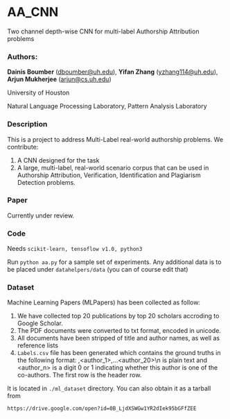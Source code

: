 # AA_CNN
Two channel depth-wise CNN for multi-label Authorship Attribution problems

### Authors: 

**Dainis Boumber** (dboumber@uh.edu),
**Yifan Zhang** (yzhang114@uh.edu),
**Arjun Mukherjee** (arjun@cs.uh.edu)

University of Houston

Natural Language Processing Laboratory,
Pattern Analysis Laboratory
 

### Description

This is a project to address Multi-Label real-world authorship problems. We contribute:
1. A CNN designed for the task 
2. A large, multi-label, real-world scenario corpus that can be used in Authorship Attribution, Verification, Identification and Plagiarism Detection problems.

### Paper

Currently under review.

### Code

Needs `scikit-learn, tensoflow v1.0, python3` 

Run `python aa.py` for a sample set of experiments. 
Any additional data is to be placed under `datahelpers/data` (you can of course edit that) 

### Dataset

Machine Learning Papers (MLPapers) has been collected as follow:
1. We have collected top 20 publications by top 20 scholars accroding to Google Scholar. 
2. The PDF documents were converted to txt format, encoded in unicode.
3. All documents have been stripped of title and author names, as well as reference lists
4. `Labels.csv` file has been generated which contains the ground truths in the following format: <filename>,<author_1>,<author2>...<author_20>\n
 <filename> is plain text and <author_n> is a digit 0 or 1 indicating whether this author is one of the co-authors. The first row is the header row.

It is located in `./ml_dataset` directory. You can also obtain it as a tarball from

`https://drive.google.com/open?id=0B_LjdXSWGw1YR2dIek95bGFfZEE`



